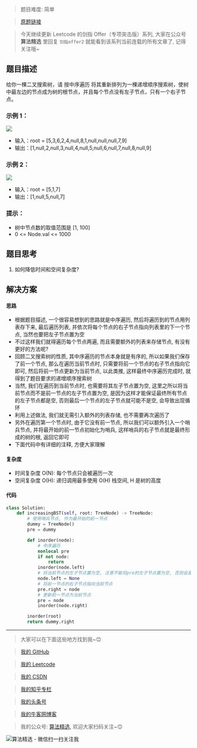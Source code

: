 > 题目难度: 简单

> [原题链接](https://leetcode.cn/problems/NYBBNL/)

> 今天继续更新 Leetcode 的剑指 Offer（专项突击版）系列, 大家在公众号 **算法精选** 里回复 `剑指offer2` 就能看到该系列当前连载的所有文章了, 记得关注哦~

## 题目描述

给你一棵二叉搜索树，请 按中序遍历 将其重新排列为一棵递增顺序搜索树，使树中最左边的节点成为树的根节点，并且每个节点没有左子节点，只有一个右子节点。

### 示例 1：

![](https://assets.leetcode.com/uploads/2020/11/17/ex1.jpg)

- 输入：root = [5,3,6,2,4,null,8,1,null,null,null,7,9]
- 输出：[1,null,2,null,3,null,4,null,5,null,6,null,7,null,8,null,9]

### 示例 2：

![](https://assets.leetcode.com/uploads/2020/11/17/ex2.jpg)

- 输入：root = [5,1,7]
- 输出：[1,null,5,null,7]

### 提示：

- 树中节点数的取值范围是 [1, 100]
- 0 <= Node.val <= 1000

## 题目思考

1. 如何降低时间和空间复杂度?

## 解决方案

#### 思路

- 根据题目描述, 一个很容易想到的思路就是中序遍历, 然后将遍历到的节点用列表存下来, 最后遍历列表, 并依次将每个节点的右子节点指向列表里的下一个节点, 当然也要把左子节点置为空
- 不过这样我们就得遍历每个节点两遍, 而且需要额外的列表来存储节点, 有没有更好的方法呢?
- 回顾二叉搜索树的性质, 其中序遍历的节点本身就是有序的, 所以如果我们保存了前一个节点, 那么在遍历当前节点时, 只需要将前一个节点的右子节点指向它即可, 然后将前一节点更新为当前节点, 以此类推, 这样最终中序遍历完成时, 就得到了题目要求的递增顺序搜索树
- 当然, 我们在遍历到当前节点时, 也需要将其左子节点置为空, 这里之所以将当前节点而不是前一节点的左子节点置为空, 是因为这样才能保证最终所有节点的左子节点都是空, 否则最后一个节点的左子节点就可能不是空, 会导致出现循环
- 利用上述做法, 我们就无需引入额外的列表存储, 也不需要再次遍历了
- 另外在遍历第一个节点时, 由于它没有前一节点, 所以我们可以额外引入一个哨兵节点, 并将最开始的前一节点初始化为哨兵, 这样哨兵的右子节点就是最终形成的树的根, 返回它即可
- 下面代码中有详细的注释, 方便大家理解

#### 复杂度

- 时间复杂度 O(N): 每个节点只会被遍历一次
- 空间复杂度 O(H): 递归调用最多使用 O(H) 栈空间, H 是树的高度

#### 代码

```python
class Solution:
    def increasingBST(self, root: TreeNode) -> TreeNode:
        # 使用哨兵节点, 作为最开始的前一节点
        dummy = TreeNode()
        pre = dummy

        def inorder(node):
            # 中序遍历
            nonlocal pre
            if not node:
                return
            inorder(node.left)
            # 将当前节点的左子节点置为空, 注意不能将pre的左子节点置为空, 否则会漏掉最后一个节点
            node.left = None
            # 将前一节点的右子节点指向当前节点
            pre.right = node
            # 更新前一节点为当前节点
            pre = node
            inorder(node.right)

        inorder(root)
        return dummy.right
```

---

> 大家可以在下面这些地方找到我~😊

> [我的 GitHub](https://github.com/zjulyx)

> [我的 Leetcode](https://leetcode-cn.com/u/suibianfahui/)

> [我的 CSDN](https://me.csdn.net/zjulyx1993)

> [我的知乎专栏](https://zhuanlan.zhihu.com/c_1242508721932464128)

> [我的头条号](https://www.toutiao.com/c/user/1090304683804520/#mid=1671643017345028)

> [我的牛客网博客](https://blog.nowcoder.net/zjulyx)

> 我的公众号: [算法精选](https://mp.weixin.qq.com/s?__biz=MzA5MDk1MjI5MA==&mid=2247484158&idx=1&sn=90176bac32cf7af40e4074c721fd8a95&chksm=900285f3a7750ce5a068c9c9773781461819633f2fd60533732637ec9520c908371ebc218d49&scene=178&cur_album_id=1386231241346859009#rd), 欢迎大家扫码关注~😊

![算法精选 - 微信扫一扫关注我](https://pic1.zhimg.com/80/v2-7c988a7b35886df51596ef23616764ac_1440w.jpg)
